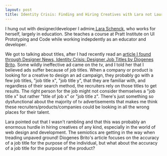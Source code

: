 ```yaml
---
layout: post
title: Identity Crisis: Finding and Hiring Creatives with Lara not Laura
---
```


I hung out with designer/developer I admire,[Lara Schenck](http://notlaura.com), who works for herself, largely in education.  She teaches a course at Pratt Institute on UI Prototyping and Code while working indepdently as an educator and developer.  

We got to talking about titles, after I had recently read an [article I found through Designer News, Identity Crisis: Designer Job Titles by Diogenes Brito](https://medium.com/user-experience-design-1/identity-crisis-designer-job-titles-1ae086c796de).  Some wildly ineffective ad came on the tv, and I told her that I believed ads suffer because of job titles.  When a company or product is looking for a creative to design an ad campaign, they probably go with a few job titles, "job title x", "job title y", that they are familiar with, and regardless of their search method, the recruiters rely on those titles to get results.  The right person for the job might not consider themselves a "job title x" but rather "title of job x" or "job title z". There's just something so dysfunctional about the majority of tv advertisements that makes me think these recruiters/products/companies could be looking in all the wrong places for their talent.

Lara pointed out that I wasn't rambling and that this was probably an enormous hurdle in hiring creatives of any kind, especially in the world of web design and development.  The semiotics are getting in the way when treading unpaved ground!  Diogenes Brito's article focuses on the accuracy of a job title for the purpose of the individual, but what about the accuracy of a job title for the purpose of the product? 
